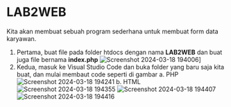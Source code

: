 # LAB2WEB

Kita akan membuat sebuah program sederhana untuk membuat form data karyawan.
 
1. Pertama, buat file pada folder htdocs dengan nama **LAB2WEB** dan buat juga file bernama **index.php**
![Screenshot 2024-03-18 194006](https://github.com/Mushi1221/LAB2WEB/assets/115475520/2b878a65-fb2d-4f1e-98c1-a603de30b2b9)]
2. Kedua, masuk ke Visual Studio Code dan buka folder yang baru saja kita buat, dan mulai membaut code seperti di gambar
   a. PHP
   ![Screenshot 2024-03-18 194241](https://github.com/Mushi1221/LAB2WEB/assets/115475520/68a9a23a-abc3-4c10-bcc4-beb2a9cd825b)
   b. HTML
   ![Screenshot 2024-03-18 194355](https://github.com/Mushi1221/LAB2WEB/assets/115475520/036eaca5-fcd7-44c7-beed-a5abd7b306eb)
   ![Screenshot 2024-03-18 194407](https://github.com/Mushi1221/LAB2WEB/assets/115475520/1bee2ef1-2652-4926-af8e-049f3840667a)
   ![Screenshot 2024-03-18 194416](https://github.com/Mushi1221/LAB2WEB/assets/115475520/75e9a2b8-3480-4989-b295-024810db36ed)
